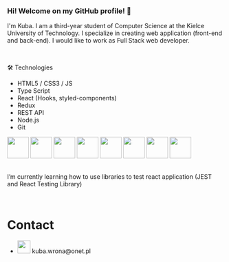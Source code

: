 ### Hi! Welcome on my GitHub profile! 👋


I'm Kuba. I am a third-year student of Computer Science at the Kielce University of Technology. I specialize in creating web application (front-end and back-end). I would like to work as Full Stack web developer.  

</br>

🛠️ Technologies </br>

<ul>
   <li>HTML5 / CSS3 / JS</li>
   <li> Type Script</li>
   <li> React (Hooks, styled-components)</li>
   <li> Redux</li>
   <li> REST API</li>
   <li> Node.js</li>
   <li> Git</li>
</ul>
  

 <div>
      <img src="https://user-images.githubusercontent.com/87782832/185110917-7dedc34b-8b27-4d06-b987-0529ffe70d24.png" width="50" height="50"> 
      <img src="https://user-images.githubusercontent.com/87782832/185111467-f94b4bdf-b5fa-482a-9a05-18e351d65f65.png" width="50" height="50"> 
      <img src="https://user-images.githubusercontent.com/87782832/185135751-98175dda-6155-4bf7-accb-369c80c2da7f.png" width="50" height="50"> 
      <img src="https://user-images.githubusercontent.com/87782832/185110186-900282b0-dca7-49d8-a8a8-30de5f3837b3.png" width="50" height="50"> 
      <img src="https://user-images.githubusercontent.com/87782832/185110558-93edae4e-fd6d-4ab0-afa4-73ece941bfde.png" width="50" height="50">
      <img src="https://i.ibb.co/D5NgXKK/redux-cover-imgage-1024x768.jpg" width="50" height="50">
      <img src="https://user-images.githubusercontent.com/87782832/185346674-7339c0a9-9722-459a-b7e1-f636c78d1467.png" width="50" height="50"> 
      <img src="https://user-images.githubusercontent.com/87782832/185347490-620a6943-783f-44f4-aa6f-77e333b764a3.png" width="50" height="50"> 
     
</div>

</br>

 I’m currently learning how to use libraries to test react application (JEST and React Testing Library)
  
 </br>
  
  
<h1> Contact </h1>
<ul>
   <li>
         <img src="https://user-images.githubusercontent.com/87782832/185351456-6b67e582-2a8a-423f-af6f-43c3cd47ec55.png" width="30" height="30"> 
          kuba.wrona@onet.pl 
   </li>
   
</ul>
  

